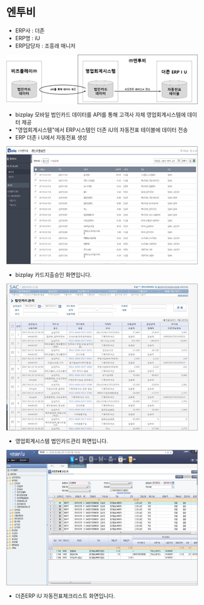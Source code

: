 # 엔투비

 - ERP사 : 더존   
 - ERP명 : iU  
 - ERP담당자 : 조흥래 매니저

![\[&#xADF8;&#xB9BC;1\] &#xAD6C;&#xC131;&#xB3C4;](../../../../.gitbook/assets/image%20%28168%29.png)

 - bizplay 모바일 법인카드 데이터를 API를 통해 고객사 자체 영업회계시스템에 데이터 제공  
 - "영업회계시스템"에서 ERP시스템인 더존 iU의 자동전표 테이블에 데이터 전송  
 - ERP 더존 i U에서 자동전표 생성

![\[&#xADF8;&#xB9BC;2\] &#xCE74;&#xB4DC;&#xC9C0;&#xCD9C;&#xC2B9;&#xC778; &#xD654;&#xBA74;](../../../../.gitbook/assets/image%20%28183%29.png)

 - bizplay 카드지출승인 화면입니다.

![\[&#xADF8;&#xB9BC;3\] &#xC601;&#xC5C5;&#xD68C;&#xACC4;&#xC2DC;&#xC2A4;&#xD15C; &#xD654;&#xBA74;](../../../../.gitbook/assets/image%20%2858%29.png)

 - 영업회계시스템 법인카드관리 화면입니다.

![\[&#xADF8;&#xB9BC;4\] &#xB354;&#xC874;ERP-iU &#xC790;&#xB3D9;&#xC804;&#xD45C; &#xD654;&#xBA74;](../../../../.gitbook/assets/image%20%28204%29.png)

 - 더존ERP iU 자동전표체크리스트 화면입니다.

